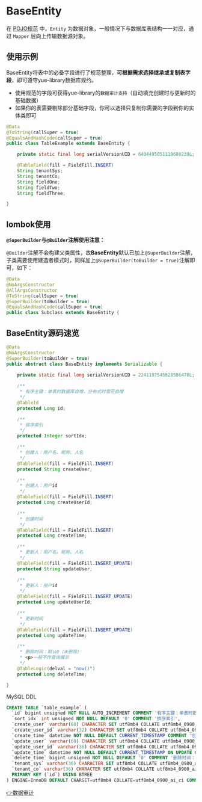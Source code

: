 # BaseEntity
在 [POJO规范](https://ylyue.cn/#/规约/后端规约说明?id=pojo) 中，`Entity` 为数据对象，一般情况下与数据库表结构一一对应，通过 `Mapper` 层向上传输数据源对象。

## 使用示例
BaseEntity将表中的必备字段进行了规范整理，**可根据需求选择继承或复制表字段**，即可遵守yue-library数据库规约。
- 使用规范的字段可获得yue-library的`数据审计支持`（自动填充创建时与更新时的基础数据）
- 如果你的表需要剔除部分基础字段，你可以选择只复制你需要的字段到你的实体类即可

```java
@Data
@ToString(callSuper = true)
@EqualsAndHashCode(callSuper = true)
public class TableExample extends BaseEntity {

	private static final long serialVersionUID = 6404495051119680239L;

	@TableField(fill = FieldFill.INSERT)
	String tenantSys;
	String tenantCo;
	String fieldOne;
	String fieldTwo;
	String fieldThree;

}
```

## lombok使用
**`@SuperBuilder`与`@Builder`注解使用注意：**

`@Builder`注解不会构建父类属性，故**BaseEntity**默认已加上`@SuperBuilder`注解，子类需要使用建造者模式时，同样加上`@SuperBuilder(toBuilder = true)`注解即可，如下：
```java
@Data
@NoArgsConstructor
@AllArgsConstructor
@ToString(callSuper = true)
@SuperBuilder(toBuilder = true)
@EqualsAndHashCode(callSuper = true)
public class Subclass extends BaseEntity {
```

## BaseEntity源码速览
```java
@Data
@NoArgsConstructor
@SuperBuilder(toBuilder = true)
public abstract class BaseEntity implements Serializable {
	
	private static final long serialVersionUID = 2241197545628586478L;

	/**
	 * 有序主键：单表时数据库自增、分布式时雪花自增
	 */
	@TableId
	protected Long id;

	/**
	 * 排序索引
	 */
	protected Integer sortIdx;

	/**
	 * 创建人：用户名、昵称、人名
	 */
	@TableField(fill = FieldFill.INSERT)
	protected String createUser;

	/**
	 * 创建人：用户id
	 */
	@TableField(fill = FieldFill.INSERT)
	protected Long createUserId;

	/**
	 * 创建时间
	 */
	@TableField(fill = FieldFill.INSERT)
	protected Long createTime;

	/**
	 * 更新人：用户名、昵称、人名
	 */
	@TableField(fill = FieldFill.INSERT_UPDATE)
	protected String updateUser;

	/**
	 * 更新人：用户id
	 */
	@TableField(fill = FieldFill.INSERT_UPDATE)
	protected Long updateUserId;

	/**
	 * 更新时间
	 */
	@TableField(fill = FieldFill.INSERT_UPDATE)
	protected Long updateTime;

	/**
	 * 删除时间：默认0（未删除）
	 * <p>一般不作查询展示
	 */
	@TableLogic(delval = "now()")
	protected Long deleteTime;

}
```

MySQL DDL
```sql
CREATE TABLE `table_example` (
  `id` bigint unsigned NOT NULL AUTO_INCREMENT COMMENT '有序主键：单表时数据库自增、分布式时雪花自增',
  `sort_idx` int unsigned NOT NULL DEFAULT '0' COMMENT '排序索引',
  `create_user` varchar(60) CHARACTER SET utf8mb4 COLLATE utf8mb4_0900_ai_ci NOT NULL COMMENT '创建人：用户名、昵称、人名',
  `create_user_id` varchar(32) CHARACTER SET utf8mb4 COLLATE utf8mb4_0900_ai_ci NOT NULL COMMENT '创建人：用户id',
  `create_time` datetime NOT NULL DEFAULT CURRENT_TIMESTAMP COMMENT '创建时间',
  `update_user` varchar(60) CHARACTER SET utf8mb4 COLLATE utf8mb4_0900_ai_ci DEFAULT NULL COMMENT '更新人：用户名、昵称、人名',
  `update_user_id` varchar(36) CHARACTER SET utf8mb4 COLLATE utf8mb4_0900_ai_ci DEFAULT NULL COMMENT '更新人：用户id',
  `update_time` datetime NOT NULL DEFAULT CURRENT_TIMESTAMP ON UPDATE CURRENT_TIMESTAMP COMMENT '更新时间',
  `delete_time` bigint unsigned NOT NULL DEFAULT '0' COMMENT '删除时间：默认0（未删除）',
  `tenant_sys` varchar(36) CHARACTER SET utf8mb4 COLLATE utf8mb4_0900_ai_ci NOT NULL COMMENT '系统租户：一级租户（dict_tenant_sys）',
  `tenant_co` varchar(36) CHARACTER SET utf8mb4 COLLATE utf8mb4_0900_ai_ci NOT NULL COMMENT '企业租户：二级租户',
  PRIMARY KEY (`id`) USING BTREE
) ENGINE=InnoDB DEFAULT CHARSET=utf8mb4 COLLATE=utf8mb4_0900_ai_ci COMMENT='建表规范示例：提供基础字段规范';
```

[👉数据审计](data/mybatis/数据审计.md)
